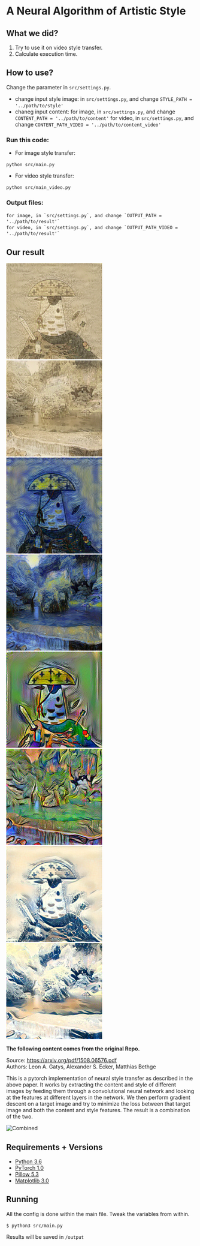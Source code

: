 # A Neural Algorithm of Artistic Style

## What we did?
1. Try to use it on video style transfer.
2. Calculate execution time.

## How to use?
Change the parameter in `src/settings.py`.
- change input style image:
    in `src/settings.py`, and change `STYLE_PATH = '../path/to/style'`
- chaneg input content:
    for image, in `src/settings.py`, and change `CONTENT_PATH = '../path/to/content'`
    for video, in `src/settings.py`, and change `CONTENT_PATH_VIDEO = '../path/to/content_video'`

### Run this code:
- For image style transfer:
```
python src/main.py
```
- For video style transfer:
```
python src/main_video.py
```

### Output files:
    for image, in `src/settings.py`, and change `OUTPUT_PATH = '../path/to/result'`
    for video, in `src/settings.py`, and change `OUTPUT_PATH_VIDEO = '../path/to/result'`

## Our result
<img src ="output\Gatys_Arles_S256_E500_chicken.png" width="256px" />
<img src ="output\Gatys_Arles_S256_E500_image_1.png" width="256px" />
<img src ="output\Gatys_starry-night_S256_E500_chicken.png" width="256px" />
<img src ="output\Gatys_starry-night_S256_E500_image_1.png" width="256px" />
<img src ="output\Gatys_the-muse_S256_E500_chicken.png" width="256px" />
<img src ="output\Gatys_the-muse_S256_E500_image_1.png" width="256px" />
<img src ="output\Gatys_Under-the-Wave_S256_E500_chicken.png" width="256px" />
<img src ="output\Gatys_Under-the-Wave_S256_E500_image_1.png" width="256px" />


**The following content comes from the original Repo.**

Source: https://arxiv.org/pdf/1508.06576.pdf  
Authors: Leon A. Gatys, Alexander S. Ecker, Matthias Bethge

This is a pytorch implementation of neural style transfer as described in the above paper. It works by extracting the content and style of different images by feeding them through a convolutional neural network and looking at the features at different layers in the network. We then perform gradient descent on a target image and try to minimize the loss between that target image and both the content and style features. The result is a combination of the two.

![Combined](output/combined.png)

## Requirements + Versions

- [Python 3.6](https://www.python.org/)
- [PyTorch 1.0](https://pytorch.org/)
- [Pillow 5.3](https://pillow.readthedocs.io/en/5.3.x/)
- [Matplotlib 3.0](https://matplotlib.org/)

## Running

All the config is done within the main file. Tweak the variables from within.

```
$ python3 src/main.py
```

Results will be saved in `/output`